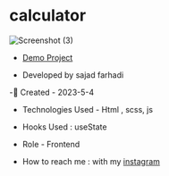 # calculator

![Screenshot (3)](https://user-images.githubusercontent.com/122044544/235888576-a3cc1ee9-7ab9-4c11-9ec7-dd3fcd7290c2.png)

- [Demo Project](https://sajadfarhadi-web.github.io/calculator/)

- Developed by sajad farhadi

-🦉 Created - 2023-5-4

- Technologies Used - Html , scss, js 

- Hooks Used : useState 

- Role - Frontend

- How to reach me : with my [instagram](https://instagram.com/sajad.farhadi_web) 



